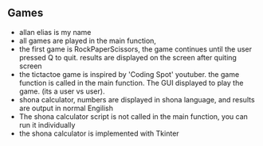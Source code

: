 ## Games

- allan elias is my name
- all games are played in the main function, 
- the first game is RockPaperScissors, the game continues until the user pressed Q to quit. results are displayed on the screen after quiting screen
- the tictactoe game is inspired by 'Coding Spot' youtuber. the game function is called in the main function. The GUI displayed to play the game. (its a user vs user).
- shona calculator, numbers are displayed in shona language, and results are output in normal Engilish
- The shona calculator script is not called in the main function, you can run it individually
- the shona calculator is implemented with Tkinter